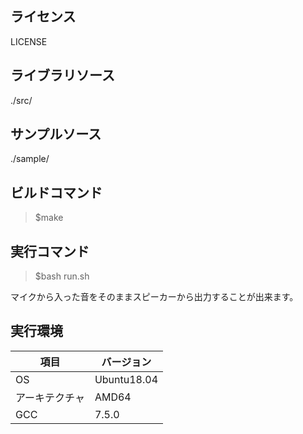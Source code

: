 ## ライセンス
LICENSE

## ライブラリソース
./src/

## サンプルソース
./sample/

## ビルドコマンド
> $make

## 実行コマンド
> $bash run.sh

マイクから入った音をそのままスピーカーから出力することが出来ます。

## 実行環境
| 項目           | バージョン  | 
| -------------- | ----------- | 
| OS             | Ubuntu18.04 | 
| アーキテクチャ | AMD64       | 
| GCC            | 7.5.0       | 
